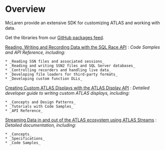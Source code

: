 # Overview

McLaren provide an extensive SDK for customizing ATLAS and working with data.

Get the libraries from our [GitHub packages feed](nuget/index.md).

[Reading, Writing and Recording Data with the SQL Race API](sqlrace/sqlrace-api.md)
:   _Code Samples and API Reference, including:_

    * _Reading SSN files and associated sessions_
    * _Reading and writing SSN2 files and SQL Server databases_
    * _Controlling recorders and handling live data_
    * _Developing file loaders for third-party formats_
    * _Developing custom function DLLs_

[Creating Custom ATLAS Displays with the ATLAS Display API](atlas-displayapi.md)
:   _Detailed developer guide to writing custom ATLAS displays, including:_

    * _Concepts and Design Patterns_
    * _Tutorials with Code Samples_
    * _API Reference_

[Streaming Data in and out of the ATLAS ecosystem using ATLAS Streams](ecu-bridge/concepts/topic-streams-sessions.md)
:   _Detailed documentation, including:_

    * _Concepts_
    * _Specifications_
    * _Code Samples_
